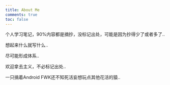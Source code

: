 ```yaml
---
title: About Me
comments: true
toc: false
---
```

个人学习笔记，90%内容都是摘抄，没标记出处，可能是因为抄得少了或者多了..

想起来什么就写什么..

尽可能形成体系..

欢迎拿去主义，不必标记出处..

一只搞着Android FWK还不知死活妄想玩点其他花活的猿..